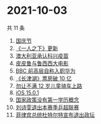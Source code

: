 # 2021-10-03

共 11 条

<!-- BEGIN -->
<!-- 最后更新时间 Sun Oct 03 2021 01:10:03 GMT+0800 (China Standard Time) -->

1. [国庆节](https://www.zhihu.com/search?q=国庆节)
1. [《一人之下》更新](https://www.zhihu.com/search?q=一人之下)
1. [澳大利亚承认科兴疫苗](https://www.zhihu.com/search?q=科兴疫苗)
1. [皮皮鲁与鲁西西大电影](https://www.zhihu.com/search?q=皮皮鲁与鲁西西之罐头小人)
1. [BBC 前高层自称入职华为](https://www.zhihu.com/search?q=BBC)
1. [《长津湖》票房破 10 亿](https://www.zhihu.com/search?q=长津湖票房)
1. [勿让不满 12 岁儿童骑车上路](https://www.zhihu.com/search?q=儿童骑车)
1. [iOS 15.0.1](https://www.zhihu.com/search?q=ios15)
1. [国家政策没有第一学历概念](https://www.zhihu.com/search?q=第一学历)
1. [刘诗雯退出本赛季乒超联赛](https://www.zhihu.com/search?q=刘诗雯)
1. [菲律宾总统杜特尔特宣布退出政坛](https://www.zhihu.com/search?q=菲律宾总统)

<!-- END -->
